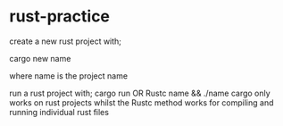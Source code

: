 # rust-practice

create a new rust project with;

cargo new name

where name is the project name

run a rust project with;
  cargo run
  OR
  Rustc name && ./name
cargo only works on rust projects whilst the Rustc method works for compiling and running individual rust files
